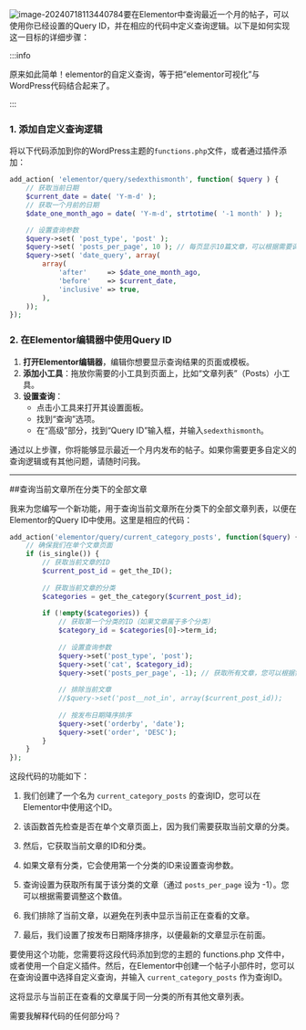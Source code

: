 ![image-20240718113440784](https://docu-1319658309.cos.ap-guangzhou.myqcloud.com/image-20240718113440784.png)要在Elementor中查询最近一个月的帖子，可以使用你已经设置的Query ID，并在相应的代码中定义查询逻辑。以下是如何实现这一目标的详细步骤：

:::info

原来如此简单！elementor的自定义查询，等于把“elementor可视化”与WordPress代码结合起来了。

:::



### 1. 添加自定义查询逻辑

将以下代码添加到你的WordPress主题的`functions.php`文件，或者通过插件添加：

```php
add_action( 'elementor/query/sedexthismonth', function( $query ) {
    // 获取当前日期
    $current_date = date( 'Y-m-d' );
    // 获取一个月前的日期
    $date_one_month_ago = date( 'Y-m-d', strtotime( '-1 month' ) );

    // 设置查询参数
    $query->set( 'post_type', 'post' );
    $query->set( 'posts_per_page', 10 ); // 每页显示10篇文章，可以根据需要调整
    $query->set( 'date_query', array(
        array(
            'after'     => $date_one_month_ago,
            'before'    => $current_date,
            'inclusive' => true,
        ),
    ));
});
```

### 2. 在Elementor编辑器中使用Query ID

1. **打开Elementor编辑器**，编辑你想要显示查询结果的页面或模板。
2. **添加小工具**：拖放你需要的小工具到页面上，比如“文章列表”（Posts）小工具。
3. **设置查询**：
    - 点击小工具来打开其设置面板。
    - 找到“查询”选项。
    - 在“高级”部分，找到“Query ID”输入框，并输入`sedexthismonth`。

通过以上步骤，你将能够显示最近一个月内发布的帖子。如果你需要更多自定义的查询逻辑或有其他问题，请随时问我。



---

##查询当前文章所在分类下的全部文章

我来为您编写一个新功能，用于查询当前文章所在分类下的全部文章列表，以便在Elementor的Query ID中使用。这里是相应的代码：

```php
add_action('elementor/query/current_category_posts', function($query) {
    // 确保我们在单个文章页面
    if (is_single()) {
        // 获取当前文章的ID
        $current_post_id = get_the_ID();
        
        // 获取当前文章的分类
        $categories = get_the_category($current_post_id);
        
        if (!empty($categories)) {
            // 获取第一个分类的ID（如果文章属于多个分类）
            $category_id = $categories[0]->term_id;
            
            // 设置查询参数
            $query->set('post_type', 'post');
            $query->set('cat', $category_id);
            $query->set('posts_per_page', -1); // 获取所有文章，您可以根据需要调整这个数值
            
            // 排除当前文章
            //$query->set('post__not_in', array($current_post_id));
            
            // 按发布日期降序排序
            $query->set('orderby', 'date');
            $query->set('order', 'DESC');
        }
    }
});
```

这段代码的功能如下：

1. 我们创建了一个名为 `current_category_posts` 的查询ID，您可以在Elementor中使用这个ID。

2. 该函数首先检查是否在单个文章页面上，因为我们需要获取当前文章的分类。

3. 然后，它获取当前文章的ID和分类。

4. 如果文章有分类，它会使用第一个分类的ID来设置查询参数。

5. 查询设置为获取所有属于该分类的文章（通过 `posts_per_page` 设为 -1）。您可以根据需要调整这个数值。

6. 我们排除了当前文章，以避免在列表中显示当前正在查看的文章。

7. 最后，我们设置了按发布日期降序排序，以便最新的文章显示在前面。

要使用这个功能，您需要将这段代码添加到您的主题的 functions.php 文件中，或者使用一个自定义插件。然后，在Elementor中创建一个帖子小部件时，您可以在查询设置中选择自定义查询，并输入 `current_category_posts` 作为查询ID。

这将显示与当前正在查看的文章属于同一分类的所有其他文章列表。

需要我解释代码的任何部分吗？
